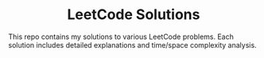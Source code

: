 <h1 align="center">LeetCode Solutions</h1>

This repo contains my solutions to various LeetCode problems. Each solution includes detailed explanations and time/space complexity analysis.
